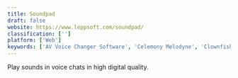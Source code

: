 ```yaml
---
title: Soundpad
draft: false 
website: https://www.leppsoft.com/soundpad/
classification: ['']
platform: ['Web']
keywords: ['AV Voice Changer Software', 'Celemony Melodyne', 'Clownfish Voice Changer', 'EXP Soundboard', 'Funny Voice', 'JN Soundboard', 'MP3 Skype Recorder', 'MX Skype Recorder', 'MorphVOX Junior', 'Pamela for Skype', 'Voicemod', 'Your monster voice', 'Zynewave Podium', 'iFree Skype Recorder']
---
```

Play sounds in voice chats in high digital quality.